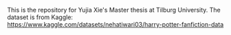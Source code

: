 This is the repository for Yujia Xie's Master thesis at Tilburg University.
The dataset is from Kaggle: https://www.kaggle.com/datasets/nehatiwari03/harry-potter-fanfiction-data
